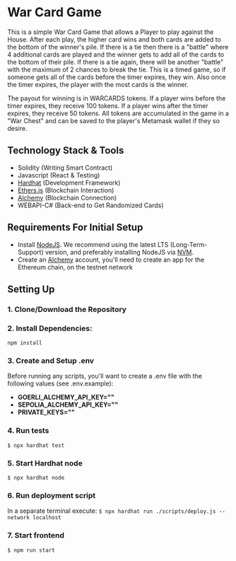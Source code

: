 # War Card Game

This is a simple War Card Game that allows a Player to play against the House.  After each play, the higher card wins and both cards are added to the bottom of the winner's pile.  If there is a tie then there is a "battle" where 4 additional cards are played and the winner gets to add all of the cards to the bottom of their pile.  If there is a tie again, there will be another "battle" with the maximum of 2 chances to break the tie.  This is a timed game, so if someone gets all of the cards before the timer expires, they win.  Also once the timer expires, the player with the most cards is the winner.

The payout for winning is in WARCARDS tokens.  If a player wins before the timer expires, they receive 100 tokens.  If a player wins after the timer expires, they receive 50 tokens.  All tokens are accumulated in the game in a "War Chest" and can be saved to the player's Metamask wallet if they so desire.

## Technology Stack & Tools

- Solidity (Writing Smart Contract)
- Javascript (React & Testing)
- [Hardhat](https://hardhat.org/) (Development Framework)
- [Ethers.js](https://docs.ethers.io/v5/) (Blockchain Interaction)
- [Alchemy](https://www.alchemy.com/) (Blockchain Connection)
- WEBAPI-C# (Back-end to Get Randomized Cards)

## Requirements For Initial Setup
- Install [NodeJS](https://nodejs.org/en/). We recommend using the latest LTS (Long-Term-Support) version, and preferably installing NodeJS via [NVM](https://github.com/nvm-sh/nvm#intro).
- Create an [Alchemy](https://www.alchemy.com/) account, you'll need to create an app for the Ethereum chain, on the testnet network

## Setting Up
### 1. Clone/Download the Repository

### 2. Install Dependencies:
`npm install`

### 3. Create and Setup .env
Before running any scripts, you'll want to create a .env file with the following values (see .env.example):

- **GOERLI_ALCHEMY_API_KEY=""**
- **SEPOLIA_ALCHEMY_API_KEY=""**
- **PRIVATE_KEYS=""**

### 4. Run tests
`$ npx hardhat test`

### 5. Start Hardhat node
`$ npx hardhat node`

### 6. Run deployment script
In a separate terminal execute:
`$ npx hardhat run ./scripts/deploy.js --network localhost`

### 7. Start frontend
`$ npm run start`

